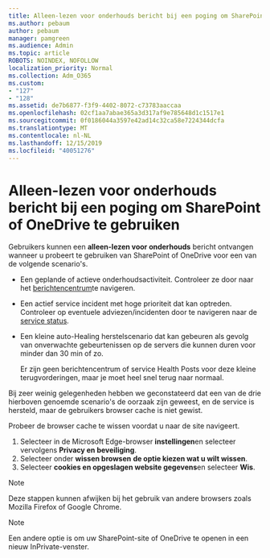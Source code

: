 ```yaml
---
title: Alleen-lezen voor onderhouds bericht bij een poging om SharePoint of OneDrive te gebruiken
ms.author: pebaum
author: pebaum
manager: pamgreen
ms.audience: Admin
ms.topic: article
ROBOTS: NOINDEX, NOFOLLOW
localization_priority: Normal
ms.collection: Adm_O365
ms.custom:
- "127"
- "128"
ms.assetid: de7b6877-f3f9-4402-8072-c73783aaccaa
ms.openlocfilehash: 02cf1aa7abae365a3d317af9e785648d1c1517e1
ms.sourcegitcommit: 0f0186044a3597e42ad14c32ca58e7224344dcfa
ms.translationtype: MT
ms.contentlocale: nl-NL
ms.lasthandoff: 12/15/2019
ms.locfileid: "40051276"
---
```

# <a name="read-only-for-maintenance-message-when-attempting-to-use-sharepoint-or-onedrive"></a>Alleen-lezen voor onderhouds bericht bij een poging om SharePoint of OneDrive te gebruiken

Gebruikers kunnen een **alleen-lezen voor onderhouds** bericht ontvangen wanneer u probeert te gebruiken van SharePoint of OneDrive voor een van de volgende scenario's. 

-   Een geplande of actieve onderhoudsactiviteit.  Controleer ze door naar het [berichtencentrum](https://portal.office.com/adminportal/home#/messagecenter)te navigeren.
-   Een actief service incident met hoge prioriteit dat kan optreden. Controleer op eventuele adviezen/incidenten door te navigeren naar de [service status](https://portal.office.com/adminportal/home#/servicehealth).
-   Een kleine auto-Healing herstelscenario dat kan gebeuren als gevolg van onverwachte gebeurtenissen op de servers die kunnen duren voor minder dan 30 min of zo. 
    
    Er zijn geen berichtencentrum of service Health Posts voor deze kleine terugvorderingen, maar je moet heel snel terug naar normaal.

Bij zeer weinig gelegenheden hebben we geconstateerd dat een van de drie hierboven genoemde scenario's de oorzaak zijn geweest, en de service is hersteld, maar de gebruikers browser cache is niet gewist.

Probeer de browser cache te wissen voordat u naar de site navigeert.

1. Selecteer in de Microsoft Edge-browser **instellingen**en selecteer vervolgens **Privacy en beveiliging**.
2. Selecteer onder **wissen browsen** **de optie kiezen wat u wilt wissen**.
3. Selecteer **cookies en opgeslagen website gegevens**en selecteer **Wis**.

>[!Note] 
> Deze stappen kunnen afwijken bij het gebruik van andere browsers zoals Mozilla Firefox of Google Chrome.

>[!Note] 
> Een andere optie is om uw SharePoint-site of OneDrive te openen in een nieuw InPrivate-venster.
